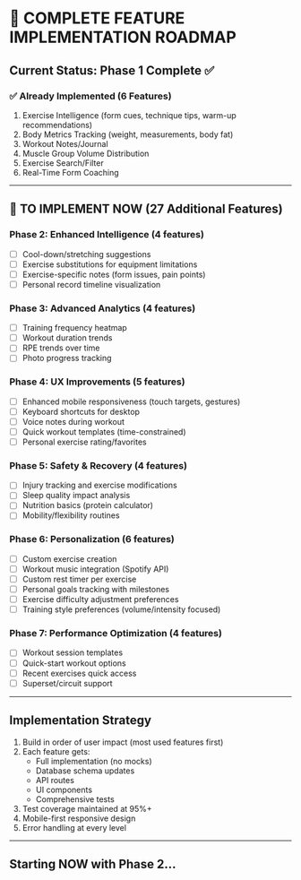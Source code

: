 # 🎯 COMPLETE FEATURE IMPLEMENTATION ROADMAP

## Current Status: Phase 1 Complete ✅

### ✅ Already Implemented (6 Features)
1. Exercise Intelligence (form cues, technique tips, warm-up recommendations)
2. Body Metrics Tracking (weight, measurements, body fat)
3. Workout Notes/Journal
4. Muscle Group Volume Distribution
5. Exercise Search/Filter
6. Real-Time Form Coaching

---

## 🚀 TO IMPLEMENT NOW (27 Additional Features)

### Phase 2: Enhanced Intelligence (4 features)
- [ ] Cool-down/stretching suggestions
- [ ] Exercise substitutions for equipment limitations
- [ ] Exercise-specific notes (form issues, pain points)
- [ ] Personal record timeline visualization

### Phase 3: Advanced Analytics (4 features)
- [ ] Training frequency heatmap
- [ ] Workout duration trends
- [ ] RPE trends over time
- [ ] Photo progress tracking

### Phase 4: UX Improvements (5 features)
- [ ] Enhanced mobile responsiveness (touch targets, gestures)
- [ ] Keyboard shortcuts for desktop
- [ ] Voice notes during workout
- [ ] Quick workout templates (time-constrained)
- [ ] Personal exercise rating/favorites

### Phase 5: Safety & Recovery (4 features)
- [ ] Injury tracking and exercise modifications
- [ ] Sleep quality impact analysis
- [ ] Nutrition basics (protein calculator)
- [ ] Mobility/flexibility routines

### Phase 6: Personalization (6 features)
- [ ] Custom exercise creation
- [ ] Workout music integration (Spotify API)
- [ ] Custom rest timer per exercise
- [ ] Personal goals tracking with milestones
- [ ] Exercise difficulty adjustment preferences
- [ ] Training style preferences (volume/intensity focused)

### Phase 7: Performance Optimization (4 features)
- [ ] Workout session templates
- [ ] Quick-start workout options
- [ ] Recent exercises quick access
- [ ] Superset/circuit support

---

## Implementation Strategy

1. Build in order of user impact (most used features first)
2. Each feature gets:
   - Full implementation (no mocks)
   - Database schema updates
   - API routes
   - UI components
   - Comprehensive tests
3. Test coverage maintained at 95%+
4. Mobile-first responsive design
5. Error handling at every level

---

## Starting NOW with Phase 2...

